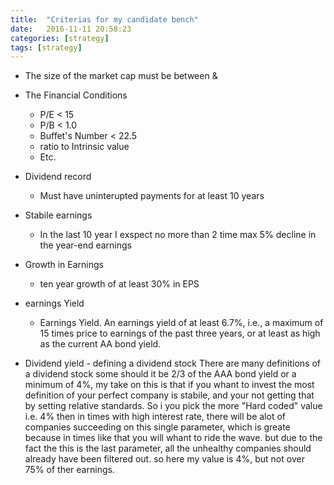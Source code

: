 ```yaml
---
title:  "Criterias for my candidate bench"
date:   2016-11-11 20:58:23
categories: [strategy]
tags: [strategy]
---
```



- The size of the market cap must be between  <minimum> & <maximum>
- The Financial Conditions
    - P/E < 15
    - P/B < 1.0
    - Buffet's Number < 22.5
    - ratio to Intrinsic value 
    - Etc.
- Dividend record
    - Must have uninterupted payments for at least 10 years
- Stabile earnings
    - In the last 10 year I exspect no more than 2 time max 5% decline in the year-end earnings
- Growth in Earnings
    - ten year growth of at least 30% in EPS
- earnings Yield
    - Earnings Yield. An earnings yield of at least 6.7%, i.e., a maximum of 15 times price to earnings of the past three years, or at least as high as the current AA bond yield.
    
    
- Dividend yield - defining a dividend stock
There are many definitions of a dividend stock some should it be 2/3 of the AAA bond yield or a minimum of 4%, my take on this is that if you whant to invest the most definition of your perfect company is stabile, and your not getting that by setting relative standards.
So i you pick the more "Hard coded" value i.e. 4% then in times with high interest rate, there will be alot of companies succeeding on this single parameter, which is greate because in times like that you will whant to ride the wave.
but due to the fact the this is the last parameter, all the unhealthy companies should already have been filtered out.
so here my value is 4%, but not over 75% of ther earnings.
